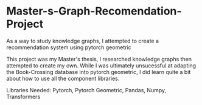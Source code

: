 # Master-s-Graph-Recomendation-Project
As a way to study knowledge graphs, I attempted to create a recommendation system using pytorch geometric


This project was my Master's thesis, I researched knowledge graphs then attempted to create my own. While I was ultimately unsucessful at adapting the Book-Crossing database into pytorch geometric, I did learn quite a bit about how to use all the component libraries.

Libraries Needed:
Pytorch,
Pytorch Geometric,
Pandas,
Numpy,
Transformers
